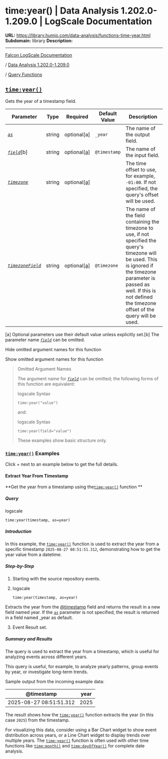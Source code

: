 # time:year() | Data Analysis 1.202.0-1.209.0 | LogScale Documentation

**URL:** https://library.humio.com/data-analysis/functions-time-year.html
**Subdomain:** library
**Description:** 

---

[Falcon LogScale Documentation](https://library.humio.com)

/ [Data Analysis 1.202.0-1.209.0](data-analysis-docs.html)

/ [Query Functions](functions.html)

## [`time:year()`](functions-time-year.html "time:year\(\)")

Gets the year of a timestamp field. 

Parameter| Type| Required| Default Value| Description  
---|---|---|---|---  
[ _`as`_](functions-time-year.html#query-functions-time-year-as)|  string| optional[a] | `_year`|  The name of the output field.   
[_`field`_](functions-time-year.html#query-functions-time-year-field)[b]| string| optional[[a]](functions-time-year.html#ftn.table-functions-time-year-optparamfn) | `@timestamp`|  The name of the input field.   
[_`timezone`_](functions-time-year.html#query-functions-time-year-timezone)|  string| optional[[a]](functions-time-year.html#ftn.table-functions-time-year-optparamfn) |  |  The time offset to use, for example, `-01:00`. If not specified, the query's offset will be used.   
[_`timezoneField`_](functions-time-year.html#query-functions-time-year-timezonefield)|  string| optional[[a]](functions-time-year.html#ftn.table-functions-time-year-optparamfn) | `@timezone`|  The name of the field containing the timezone to use, if not specified the query's timezone will be used. This is ignored if the timezone parameter is passed as well. If this is not defined the timezone offset of the query will be used.   
[a] Optional parameters use their default value unless explicitly set.[b] The parameter name [_`field`_](functions-time-year.html#query-functions-time-year-field) can be omitted.  
  
Hide omitted argument names for this function

Show omitted argument names for this function

> Omitted Argument Names
> 
> The argument name for [_`field`_](functions-time-year.html#query-functions-time-year-field) can be omitted; the following forms of this function are equivalent:
> 
> logscale Syntax
>     
>     
>     time:year("value")
> 
> and:
> 
> logscale Syntax
>     
>     
>     time:year(field="value")
> 
> These examples show basic structure only.

### [`time:year()`](functions-time-year.html "time:year\(\)") Examples

Click + next to an example below to get the full details.

#### Extract Year From Timestamp

**Get the year from a timestamp using the[`time:year()`](functions-time-year.html "time:year\(\)") function **

##### Query

logscale
    
    
    time:year(timestamp, as=year)

##### Introduction

In this example, the [`time:year()`](functions-time-year.html "time:year\(\)") function is used to extract the year from a specific timestamp `2025-08-27 08:51:51.312`, demonstrating how to get the year value from a datetime. 

##### Step-by-Step

  1. Starting with the source repository events.

  2. logscale
         
         time:year(timestamp, as=year)

Extracts the year from the [@timestamp](searching-data-event-fields.html#searching-data-event-fields-metadata-timestamp) field and returns the result in a new field named year. If the [_`as`_](functions-time-year.html#query-functions-time-year-as) parameter is not specified, the result is returned in a field named _year as default. 

  3. Event Result set.




##### Summary and Results

The query is used to extract the year from a timestamp, which is useful for analyzing events across different years. 

This query is useful, for example, to analyze yearly patterns, group events by year, or investigate long-term trends. 

Sample output from the incoming example data: 

@timestamp| year  
---|---  
2025-08-27 08:51:51.312| 2025  
  
The result shows how the [`time:year()`](functions-time-year.html "time:year\(\)") function extracts the year (in this case `2025`) from the timestamp. 

For visualizing this data, consider using a Bar Chart widget to show event distribution across years, or a Line Chart widget to display trends over multiple years. The [`time:year()`](functions-time-year.html "time:year\(\)") function is often used with other time functions like [`time:month()`](functions-time-month.html "time:month\(\)") and [`time:dayOfYear()`](functions-time-dayofyear.html "time:dayOfYear\(\)") for complete date analysis.
